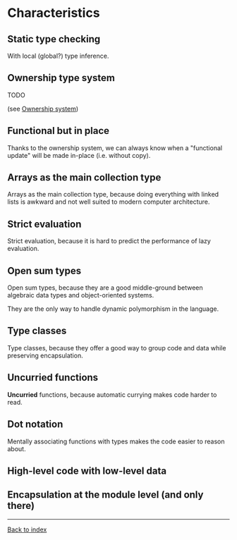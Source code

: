 # Characteristics

## Static type checking

With local (global?) type inference.

## Ownership type system

TODO

(see [Ownership system](ownership-system.md))

## Functional but in place

Thanks to the ownership system, we can always know when a "functional update"
will be made in-place (i.e. without copy).

## Arrays as the main collection type

Arrays as the main collection type, because doing everything with linked lists
is awkward and not well suited to modern computer architecture.

## Strict evaluation

Strict evaluation, because it is hard to predict the performance of lazy
evaluation.

## Open sum types

Open sum types, because they are a good middle-ground between algebraic data
types and object-oriented systems.

They are the only way to handle dynamic polymorphism in the language.

## Type classes

Type classes, because they offer a good way to group code and data while
preserving encapsulation.

## Uncurried functions

**Uncurried** functions, because automatic currying makes code harder to read.

## Dot notation

Mentally associating functions with types makes the code easier to reason about.

## High-level code with low-level data

## Encapsulation at the module level (and only there)

---
[Back to index](index.md)
